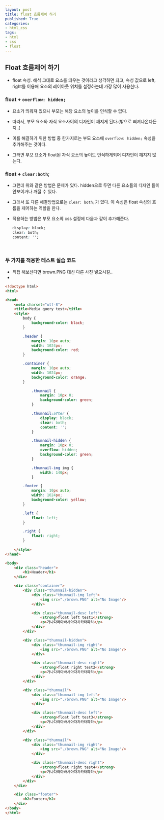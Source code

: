 ```yaml
---
layout: post
title: float 흐름제어 하기
published: True
categories: 
- html_css
tags:
- html
- css
- float
---
```




## Float 흐름제어 하기

* float 속성. 해석 그대로 요소를 띄우는 것이라고 생각하면 되고, 속성 값으로 left, right를 이용해 요소의 레이아웃 위치를 설정하는데 가장 많이 사용한다. 



### float + `overflow: hidden;`

* 요소가 띄워져 있으니 부모는 해당 요소의 높이를 인식할 수 없다.
* 따라서, 부모 요소와 자식 요소사이의 디자인이 깨지게 된다.(밖으로 삐져나온다든지..)



* 이를 해결하기 위한 방법 중 한가지로는 부모 요소에 `overflow: hidden;` 속성을 추가해주는 것이다.
* 그러면 부모 요소가 float된 자식 요소의 높이도 인식하게되어 디자인이 꺠지지 않는다.



### float + `clear:both`;

* 그런데 위와 같은 방법은 문제가 있다. hidden으로 두면 다른 요소들의 디자인 들이 안보이거나 깨질 수 있다.


* 그래서 또 다른 해결방법으로는 `clear: both;`가 있다. 이 속성은 float 속성의 흐름을 제어하는 역할을 한다. 

* 적용하는 방법은 부모 요소의 css 설정에 다음과 같이 추가해준다.

  ```css
  display: block;
  clear: both;
  content: '';
  ```

  ​

### 두 가지를 적용한 테스트 실습 코드

* 직접 해보신다면 brown.PNG 대신 다른 사진 넣으시길..
* ​

```html
<!doctype html>
<html>

<head>
	<meta charset="utf-8">
	<title>Media query test</title>
	<style>
		body {
			background-color: black;	
		}

		.header {
			margin: 10px auto;
			width: 1024px;
			background-color: red;
		}

		.container {
			margin: 10px auto;
			width: 1024px;
			background-color: orange;		
		}

			.thumnail {
				margin: 10px 0;
				background-color: green;
			}

			.thumnail:after {
				display: block;
				clear: both;
				content: '';
			}

			.thumnail-hidden {
				margin: 10px 0;
				overflow: hidden;
				background-color: green;
			}

			.thumnail-img img {
				width: 140px;
			}

		.footer {
			margin: 10px auto;
			width: 1024px;
			background-color: yellow;
		}

		.left {
			float: left;
		}

		.right {
			float: right;
		}
		
	</style>
</head>

<body>
	<div class="header">
		<h1>Header</h1>
	</div>

	<div class="container">
		<div class="thumnail-hidden">
			<div class="thumnail-img left">
				<img src="./brown.PNG" alt="No Image"/>
			</div>

			<div class="thumnail-desc left">
				<strong>float left test1</strong>
				<p>가나다라마바사아자차카타파하</p>
			</div>
		</div>

		<div class="thumnail-hidden">
			<div class="thumnail-img right">
				<img src="./brown.PNG" alt="No Image"/>
			</div>

			<div class="thumnail-desc right">
				<strong>float right test2</strong>
				<p>가나다라마바사아자차카타파하</p>
			</div>
		</div>

		<div class="thumnail">
			<div class="thumnail-img left">
				<img src="./brown.PNG" alt="No Image"/>
			</div>

			<div class="thumnail-desc left">
				<strong>float left test3</strong>
				<p>가나다라마바사아자차카타파하</p>
			</div>
		</div>

		<div class="thumnail">
			<div class="thumnail-img right">
				<img src="./brown.PNG" alt="No Image"/>
			</div>

			<div class="thumnail-desc right">
				<strong>float right test4</strong>
				<p>가나다라마바사아자차카타파하</p>
			</div>
		</div>
	</div>

	<div class="footer">
		<h2>Footer</h2>
	</div>
</body>
</html>
```

